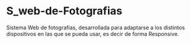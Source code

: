# S_web-de-Fotografias


Sistema Web de fotografías, desarrollada para adaptarse a los distintos dispositivos en las que se pueda usar, es decir de forma Responsive. 
